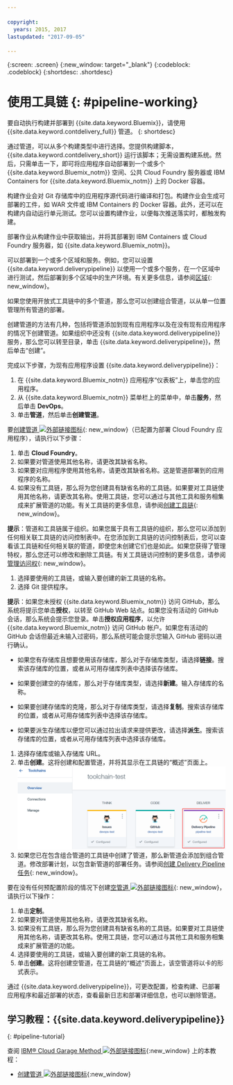 ```yaml
---

copyright:
  years: 2015, 2017
lastupdated: "2017-09-05"

---
```



{:screen: .screen}
{:new_window: target="_blank"}
{:codeblock: .codeblock}
{:shortdesc: .shortdesc}

# 使用工具链 {: #pipeline-working}

要自动执行构建并部署到 {{site.data.keyword.Bluemix}}，请使用 {{site.data.keyword.contdelivery_full}} 管道。
{: shortdesc}

通过管道，可以从多个构建类型中进行选择。您提供构建脚本，{{site.data.keyword.contdelivery_short}} 运行该脚本；无需设置构建系统。然后，只需单击一下，即可将应用程序自动部署到一个或多个 {{site.data.keyword.Bluemix_notm}} 空间、公共 Cloud Foundry 服务器或 IBM Containers for {{site.data.keyword.Bluemix_notm}} 上的 Docker 容器。

构建作业会对 Git 存储库中的应用程序源代码进行编译和打包。构建作业会生成可部署的工件，如 WAR 文件或 IBM Containers 的 Docker 容器。此外，还可以在构建内自动运行单元测试。您可以设置构建作业，以便每次推送落实时，都触发构建。

部署作业从构建作业中获取输出，并将其部署到 IBM Containers 或 Cloud Foundry 服务器，如 {{site.data.keyword.Bluemix_notm}}。

可以部署到一个或多个区域和服务。例如，您可以设置 {{site.data.keyword.deliverypipeline}} 以使用一个或多个服务，在一个区域中进行测试，然后部署到多个区域中的生产环境。有关更多信息，请参阅[区域](/docs/overview/whatisbluemix.html#ov_intro_reg){: new_window}。

如果您使用开放式工具链中的多个管道，那么您可以创建组合管道，以从单一位置管理所有管道的部署。

创建管道的方法有几种，包括将管道添加到现有应用程序以及在没有现有应用程序的情况下创建管道。如果组织中还没有 {{site.data.keyword.deliverypipeline}} 服务，那么您可以转至目录，单击 {{site.data.keyword.deliverypipeline}}，然后单击“创建”。

完成以下步骤，为现有应用程序设置 {{site.data.keyword.deliverypipeline}}：

1. 在 {{site.data.keyword.Bluemix_notm}} 应用程序“仪表板”上，单击您的应用程序。
1. 从 {{site.data.keyword.Bluemix_notm}} 菜单栏上的菜单中，单击**服务**，然后单击 **DevOps**。
1. 单击**管道**，然后单击**创建管道**。

要[创建管道 ![外部链接图标](../../icons/launch-glyph.svg "外部链接图标")](https://console.bluemix.net/devops/pipelines/dashboard/create){: new_window}（已配置为部署 Cloud Foundry 应用程序），请执行以下步骤：

1. 单击 **Cloud Foundry**。
1. 如果要对管道使用其他名称，请更改其缺省名称。
1. 如果要对应用程序使用其他名称，请更改其缺省名称。这是管道部署到的应用程序的名称。
1. 如果没有工具链，那么将为您创建具有缺省名称的工具链。如果要对工具链使用其他名称，请更改其名称。使用工具链，您可以通过与其他工具和服务相集成来扩展管道的功能。有关工具链的更多信息，请参阅[创建工具链](/docs/services/ContinuousDelivery/toolchains_working.html){: new_window}。

 **提示**：管道和工具链属于组织。如果您属于具有工具链的组织，那么您可以添加到任何相关联工具链的访问控制表中。在您添加到工具链的访问控制表后，您可以查看该工具链和任何相关联的管道，即使您未创建它们也是如此。如果您获得了管理特权，那么您还可以修改和删除工具链。有关工具链访问控制的更多信息，请参阅[管理访问权](/docs/services/ContinuousDelivery/toolchains_using.html#managing_access){: new_window}。

1. 选择要使用的工具链，或输入要创建的新工具链的名称。
1. 选择 Git 提供程序。

 **提示**：如果您未授权 {{site.data.keyword.Bluemix_notm}} 访问 GitHub，那么系统将提示您单击**授权**，以转至 GitHub Web 站点。如果您没有活动的 GitHub 会话，那么系统会提示您登录。单击**授权应用程序**，以允许 {{site.data.keyword.Bluemix_notm}} 访问 GitHub 帐户。如果您有活动的 GitHub 会话但最近未输入过密码，那么系统可能会提示您输入 GitHub 密码以进行确认。

   * 如果您有存储库且想要使用该存储库，那么对于存储库类型，请选择**链接**。搜索该存储库的位置，或者从可用存储库列表中选择该存储库。

   * 如果要创建空的存储库，那么对于存储库类型，请选择**新建**。输入存储库的名称。

   * 如果要创建存储库的克隆，那么对于存储库类型，请选择**复制**。搜索该存储库的位置，或者从可用存储库列表中选择该存储库。

   * 如果要派生存储库以便您可以通过拉出请求来提供更改，请选择**派生**。搜索该存储库的位置，或者从可用存储库列表中选择该存储库。

1. 选择存储库或输入存储库 URL。
1. 单击**创建**。这将创建和配置管道，并将其显示在工具链的“概述”页面上。![“管道”卡](images/cd_pipeline.png)
1. 如果您已在包含组合管道的工具链中创建了管道，那么新管道会添加到组合管道。修改部署计划，以包含新管道的部署任务。请参阅[创建 Delivery Pipeline 任务](/docs/services/ContinuousDelivery/pipeline_deployment_plan.html#tasks_pipelineCD){: new_window}。

要在没有任何预配置阶段的情况下创建[空管道 ![外部链接图标](../../icons/launch-glyph.svg "外部链接图标")](https://console.bluemix.net/devops/pipelines/dashboard/create){: new_window}，请执行以下操作：

1. 单击**定制**。
1. 如果要对管道使用其他名称，请更改其缺省名称。
1. 如果没有工具链，那么将为您创建具有缺省名称的工具链。如果要对工具链使用其他名称，请更改其名称。使用工具链，您可以通过与其他工具和服务相集成来扩展管道的功能。
1. 选择要使用的工具链，或输入要创建的新工具链的名称。
1. 单击**创建**。这将创建空管道，在工具链的“概述”页面上，该空管道将以卡的形式表示。

通过 {{site.data.keyword.deliverypipeline}}，可更改配置，检查构建、已部署应用程序和最近部署的状态，查看最新日志和部署详细信息，也可以删除管道。

## 学习教程：{{site.data.keyword.deliverypipeline}}
{: #pipeline-tutorial}

查阅 [IBM&reg; Cloud Garage Method ![外部链接图标](../../icons/launch-glyph.svg "外部链接图标")](https://www.ibm.com/devops/method){:new_window} 上的本教程：
  * [创建管道 ![外部链接图标](../../icons/launch-glyph.svg "外部链接图标")](https://www.ibm.com/devops/method/tutorials/tutorial_first_pipeline?task=1){:new_window}

